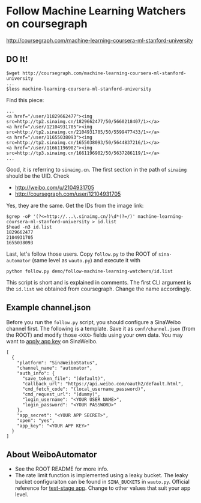 # Follow Machine Learning Watchers on coursegraph

<http://coursegraph.com/machine-learning-coursera-ml-stanford-university>

## DO It!

```
$wget http://coursegraph.com/machine-learning-coursera-ml-stanford-university
...
$less machine-learning-coursera-ml-stanford-university
```

Find this piece:

```
...
<a href="/user/11829662477"><img src=http://tp2.sinaimg.cn/1829662477/50/5660218407/1></a>
<a href="/user/12104931705"><img src=http://tp2.sinaimg.cn/2104931705/50/5599477433/1></a>
<a href="/user/11655038093"><img src=http://tp2.sinaimg.cn/1655038093/50/5644837216/1></a>
<a href="/user/11661196902"><img src=http://tp3.sinaimg.cn/1661196902/50/5637286119/1></a>
...
```

Good, it is referring to `sinaimg.cn`.
The first section in the path of `sinaimg` should be the UID. Check

   * <http://weibo.com/u/2104931705>
   * <http://coursegraph.com/user/12104931705>

Yes, they are the same.
Get the IDs from the image link:

```
$grep -oP '(?<=http://...\.sinaimg.cn/)\d*(?=/)' machine-learning-coursera-ml-stanford-university > id.list
$head -n3 id.list 
1829662477
2104931705
1655038093
```

Last, let's follow those users. 
Copy `follow.py` to the ROOT of `sina-automator`
(same level as `wauto.py`)
and execute it with 

```
python follow.py demo/follow-machine-learning-watchers/id.list
``` 

This script is short and is explained in comments.
The first CLI argument is the `id.list` we obtained from coursegraph.
Change the name accordingly.

## Example channel.json

Before you run the `follow.py` script, you should configure a SinaWeibo channel first. 
The following is a template. 
Save it as `conf/channel.json` (from the ROOT) 
and modify those `<XXX>` fields using your own data.
You may want to 
[apply app key](https://github.com/hupili/snsapi/wiki/Apply-for-app-key)
on SinaWeibo. 

```
[
  {
    "platform": "SinaWeiboStatus",
    "channel_name": "automator",
    "auth_info": {
      "save_token_file": "(default)",
      "callback_url": "https://api.weibo.com/oauth2/default.html",
      "cmd_fetch_code": "(local_username_password)",
      "cmd_request_url": "(dummy)",
      "login_username": "<YOUR USER NAME>",
      "login_password": "<YOUR PASSWORD>"
    },
    "app_secret": "<YOUR APP SECRET>",
    "open": "yes",
    "app_key": "<YOUR APP KEY>"
  }
]
```

## About WeiboAutomator

   * See the ROOT README for more info.
   * The rate limit function is implemented using a leaky bucket.
   The leaky bucket configuraiton can be found in `SINA_BUCKETS` in `wauto.py`.
   Official reference for [test-stage app](http://open.weibo.com/wiki/Rate-limiting).
   Change to other values that suit your app level.
